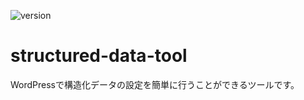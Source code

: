 ![version](https://img.shields.io/badge/version-v1.1.1-success.svg)

# structured-data-tool
WordPressで構造化データの設定を簡単に行うことができるツールです。
